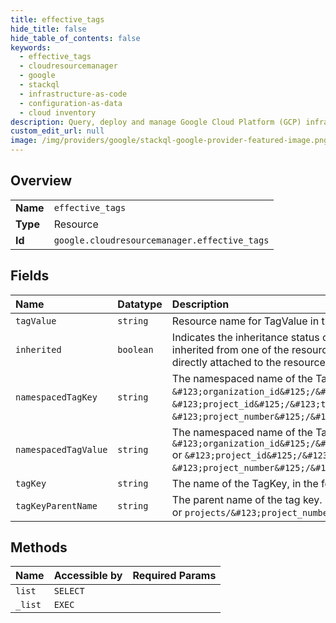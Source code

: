 ```yaml
---
title: effective_tags
hide_title: false
hide_table_of_contents: false
keywords:
  - effective_tags
  - cloudresourcemanager
  - google    
  - stackql
  - infrastructure-as-code
  - configuration-as-data
  - cloud inventory
description: Query, deploy and manage Google Cloud Platform (GCP) infrastructure and resources using SQL
custom_edit_url: null
image: /img/providers/google/stackql-google-provider-featured-image.png
---
```

  
    

## Overview
<table><tbody>
<tr><td><b>Name</b></td><td><code>effective_tags</code></td></tr>
<tr><td><b>Type</b></td><td>Resource</td></tr>
<tr><td><b>Id</b></td><td><code>google.cloudresourcemanager.effective_tags</code></td></tr>
</tbody></table>

## Fields
| Name | Datatype | Description |
|:-----|:---------|:------------|
| `tagValue` | `string` | Resource name for TagValue in the format `tagValues/456`. |
| `inherited` | `boolean` | Indicates the inheritance status of a tag value attached to the given resource. If the tag value is inherited from one of the resource's ancestors, inherited will be true. If false, then the tag value is directly attached to the resource, inherited will be false. |
| `namespacedTagKey` | `string` | The namespaced name of the TagKey. Can be in the form `&#123;organization_id&#125;/&#123;tag_key_short_name&#125;` or `&#123;project_id&#125;/&#123;tag_key_short_name&#125;` or `&#123;project_number&#125;/&#123;tag_key_short_name&#125;`. |
| `namespacedTagValue` | `string` | The namespaced name of the TagValue. Can be in the form `&#123;organization_id&#125;/&#123;tag_key_short_name&#125;/&#123;tag_value_short_name&#125;` or `&#123;project_id&#125;/&#123;tag_key_short_name&#125;/&#123;tag_value_short_name&#125;` or `&#123;project_number&#125;/&#123;tag_key_short_name&#125;/&#123;tag_value_short_name&#125;`. |
| `tagKey` | `string` | The name of the TagKey, in the format `tagKeys/&#123;id&#125;`, such as `tagKeys/123`. |
| `tagKeyParentName` | `string` | The parent name of the tag key. Must be in the format `organizations/&#123;organization_id&#125;` or `projects/&#123;project_number&#125;` |
## Methods
| Name | Accessible by | Required Params |
|:-----|:--------------|:----------------|
| `list` | `SELECT` |  |
| `_list` | `EXEC` |  |
